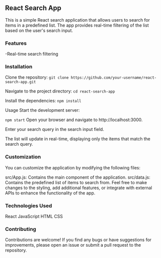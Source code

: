 ## React Search App
This is a simple React search application that allows users to search for items in a predefined list. The app provides real-time filtering of the list based on the user's search input.

### Features
-Real-time search filtering

### Installation
Clone the repository:
``` git clone https://github.com/your-username/react-search-app.git ```

Navigate to the project directory:
``` cd react-search-app ```

Install the dependencies:
``` npm install ```

Usage
Start the development server:

``` npm start ```
Open your browser and navigate to http://localhost:3000.

Enter your search query in the search input field.

The list will update in real-time, displaying only the items that match the search query.

### Customization
You can customize the application by modifying the following files:

src/App.js: Contains the main component of the application.
src/data.js: Contains the predefined list of items to search from.
Feel free to make changes to the styling, add additional features, or integrate with external APIs to enhance the functionality of the app.

### Technologies Used
React
JavaScript
HTML
CSS

### Contributing
Contributions are welcome! If you find any bugs or have suggestions for improvements, please open an issue or submit a pull request to the repository.
